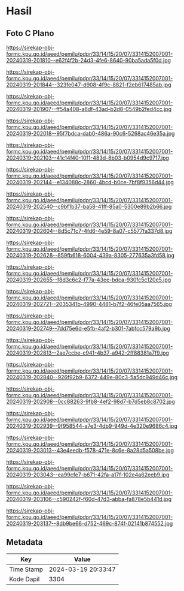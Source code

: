 # Hasil

## Foto C Plano

https://sirekap-obj-formc.kpu.go.id/aeed/pemilu/pdpr/33/14/15/20/07/3314152007001-20240319-201810--e62f4f2b-24d3-4fe6-8640-90ba5ada5f0d.jpg

https://sirekap-obj-formc.kpu.go.id/aeed/pemilu/pdpr/33/14/15/20/07/3314152007001-20240319-201844--323fe047-d908-4f9c-8821-f2eb617485ab.jpg

https://sirekap-obj-formc.kpu.go.id/aeed/pemilu/pdpr/33/14/15/20/07/3314152007001-20240319-201907--ff54a408-a6df-43ad-b2d8-0549b2fed4cc.jpg

https://sirekap-obj-formc.kpu.go.id/aeed/pemilu/pdpr/33/14/15/20/07/3314152007001-20240319-202018--95f7bdca-dab0-486a-90c6-5268ac46e35a.jpg

https://sirekap-obj-formc.kpu.go.id/aeed/pemilu/pdpr/33/14/15/20/07/3314152007001-20240319-202103--41c14f40-10f1-483d-8b03-b0954d9c9717.jpg

https://sirekap-obj-formc.kpu.go.id/aeed/pemilu/pdpr/33/14/15/20/07/3314152007001-20240319-202144--e134088c-2860-4bcd-b0ce-7bf8f9356d44.jpg

https://sirekap-obj-formc.kpu.go.id/aeed/pemilu/pdpr/33/14/15/20/07/3314152007001-20240319-202540--c9bf1b37-ba58-41ff-85a0-5300e89b2b66.jpg

https://sirekap-obj-formc.kpu.go.id/aeed/pemilu/pdpr/33/14/15/20/07/3314152007001-20240319-202604--8d5c71c7-4fd6-4e59-8a07-c5577fa337d8.jpg

https://sirekap-obj-formc.kpu.go.id/aeed/pemilu/pdpr/33/14/15/20/07/3314152007001-20240319-202628--859fb618-6004-439a-8305-277635a3fd58.jpg

https://sirekap-obj-formc.kpu.go.id/aeed/pemilu/pdpr/33/14/15/20/07/3314152007001-20240319-202655--f8d3c6c2-f77a-43ee-bdca-930fc5c120e5.jpg

https://sirekap-obj-formc.kpu.go.id/aeed/pemilu/pdpr/33/14/15/20/07/3314152007001-20240319-202721--2035341b-4990-4481-b7f2-46fe05aa7565.jpg

https://sirekap-obj-formc.kpu.go.id/aeed/pemilu/pdpr/33/14/15/20/07/3314152007001-20240319-202749--7dd75e6d-e5fb-4af2-b301-7abfcc579a9b.jpg

https://sirekap-obj-formc.kpu.go.id/aeed/pemilu/pdpr/33/14/15/20/07/3314152007001-20240319-202813--2ae7ccbe-c941-4b37-a942-2ff88381a7f9.jpg

https://sirekap-obj-formc.kpu.go.id/aeed/pemilu/pdpr/33/14/15/20/07/3314152007001-20240319-202840--926f92b9-6372-449e-80c3-5a5dc949d46c.jpg

https://sirekap-obj-formc.kpu.go.id/aeed/pemilu/pdpr/33/14/15/20/07/3314152007001-20240319-202908--0cc88263-9fb8-4ef2-98d7-b7d5eb8c8702.jpg

https://sirekap-obj-formc.kpu.go.id/aeed/pemilu/pdpr/33/14/15/20/07/3314152007001-20240319-202939--9f958544-a7e3-4db9-949d-4e320e9686c4.jpg

https://sirekap-obj-formc.kpu.go.id/aeed/pemilu/pdpr/33/14/15/20/07/3314152007001-20240319-203013--43e4eedb-f578-471e-8c6e-8a28d5a508be.jpg

https://sirekap-obj-formc.kpu.go.id/aeed/pemilu/pdpr/33/14/15/20/07/3314152007001-20240319-203043--ea99cfe7-b671-42fa-a17f-102e4a62eeb9.jpg

https://sirekap-obj-formc.kpu.go.id/aeed/pemilu/pdpr/33/14/15/20/07/3314152007001-20240319-203106--c590242f-f60d-47d3-abba-fa878e5b441d.jpg

https://sirekap-obj-formc.kpu.go.id/aeed/pemilu/pdpr/33/14/15/20/07/3314152007001-20240319-203137--8db9be66-d752-469c-874f-02141b874552.jpg


## Metadata

| Key        | Value               |
| ---------- | ------------------- |
| Time Stamp | 2024-03-19 20:33:47 |
| Kode Dapil | 3304                |



